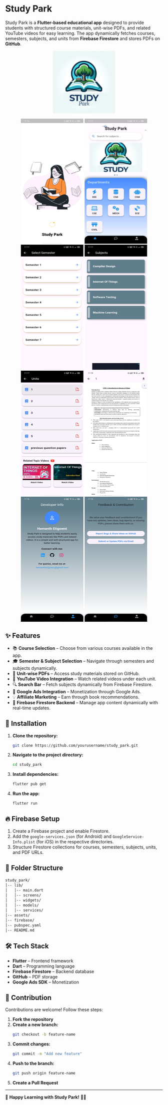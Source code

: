 # Study Park

Study Park is a **Flutter-based educational app** designed to provide students with structured course materials, unit-wise PDFs, and related YouTube videos for easy learning. The app dynamically fetches courses, semesters, subjects, and units from **Firebase Firestore** and stores PDFs on **GitHub**.
<p align="center">
 <img src="https://github.com/hemanthArts7/Study-Park/blob/a116ccbd6dd6db3bdfe5c7991d87ec90a50ccb25/screenshots/Study.png" height="200" width="200">
  </p>

<p align="center">
  <img src="https://github.com/hemanthArts7/Study-Park/blob/de6040674e27483d9d253efa69c4336d8f8133dc/ss/SplashScreen.jpg" height="400" width="200">
  <img src="https://github.com/hemanthArts7/Study-Park/blob/de6040674e27483d9d253efa69c4336d8f8133dc/ss/Homepage.jpg" height="400" width="200">
   <img src="https://github.com/hemanthArts7/Study-Park/blob/7a6102287ab018223bfb3421d04be97bd63e948c/screenshots/Semesters.jpg" height="400" width="200">
    <img src="https://github.com/hemanthArts7/Study-Park/blob/7a6102287ab018223bfb3421d04be97bd63e948c/screenshots/Subjects.jpg" height="400" width="200">
    <img src="https://github.com/hemanthArts7/Study-Park/blob/7a6102287ab018223bfb3421d04be97bd63e948c/screenshots/Units.jpg" height="400" width="200">
   <img src="https://github.com/hemanthArts7/Study-Park/blob/7a6102287ab018223bfb3421d04be97bd63e948c/screenshots/Pdf.jpg" height="400" width="200">
    <img src="https://github.com/hemanthArts7/Study-Park/blob/7a6102287ab018223bfb3421d04be97bd63e948c/screenshots/Developer.jpg" height="400" width="200">
    <img src="https://github.com/hemanthArts7/Study-Park/blob/7a6102287ab018223bfb3421d04be97bd63e948c/screenshots/Feedback.jpg" height="400" width="200">
</p>


## ✨ Features

- 📚 **Course Selection** – Choose from various courses available in the app.
- 🎓 **Semester & Subject Selection** – Navigate through semesters and subjects dynamically.
- 📄 **Unit-wise PDFs** – Access study materials stored on GitHub.
- 🎥 **YouTube Video Integration** – Watch related videos under each unit.
- 🔍 **Search Bar** – Fetch subjects dynamically from Firebase Firestore.
- 📢 **Google Ads Integration** – Monetization through Google Ads.
- 💡 **Affiliate Marketing** – Earn through book recommendations.
- 📲 **Firebase Firestore Backend** – Manage app content dynamically with real-time updates.



## 🚀 Installation

1. **Clone the repository:**
   ```sh
   git clone https://github.com/yourusername/study_park.git
   ```
2. **Navigate to the project directory:**
   ```sh
   cd study_park
   ```
3. **Install dependencies:**
   ```sh
   flutter pub get
   ```
4. **Run the app:**
   ```sh
   flutter run
   ```

## 🔥 Firebase Setup

1. Create a Firebase project and enable Firestore.
2. Add the `google-services.json` (for Android) and `GoogleService-Info.plist` (for iOS) in the respective directories.
3. Structure Firestore collections for courses, semesters, subjects, units, and PDF URLs.

## 📂 Folder Structure

```
study_park/
│-- lib/
│   │-- main.dart
│   │-- screens/
│   │-- widgets/
│   │-- models/
│   │-- services/
│-- assets/
│-- firebase/
│-- pubspec.yaml
│-- README.md
```

## 🛠 Tech Stack

- **Flutter** – Frontend framework
- **Dart** – Programming language
- **Firebase Firestore** – Backend database
- **GitHub** – PDF storage
- **Google Ads SDK** – Monetization

## 🤝 Contribution

Contributions are welcome! Follow these steps:

1. **Fork the repository**
2. **Create a new branch:**
   ```sh
   git checkout -b feature-name
   ```
3. **Commit changes:**
   ```sh
   git commit -m "Add new feature"
   ```
4. **Push to the branch:**
   ```sh
   git push origin feature-name
   ```
5. **Create a Pull Request**

---

🚀 **Happy Learning with Study Park!** 📖✨

